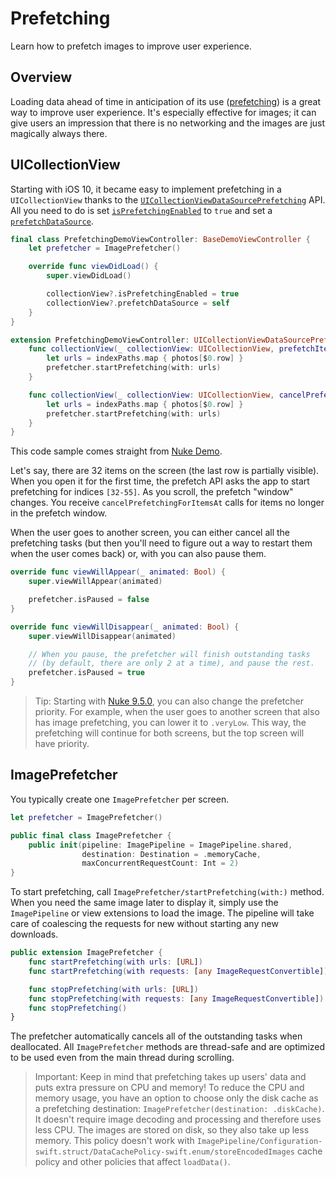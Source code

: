 # Prefetching

Learn how to prefetch images to improve user experience.

## Overview

Loading data ahead of time in anticipation of its use ([prefetching](https://en.wikipedia.org/wiki/Prefetching)) is a great way to improve user experience. It's especially effective for images; it can give users an impression that there is no networking and the images are just magically always there.

## UICollectionView

Starting with iOS 10, it became easy to implement prefetching in a `UICollectionView` thanks to the [`UICollectionViewDataSourcePrefetching`](https://developer.apple.com/documentation/uikit/uicollectionviewdatasourceprefetching) API. All you need to do is set [`isPrefetchingEnabled`](https://developer.apple.com/documentation/uikit/uicollectionview/1771771-isprefetchingenabled) to `true` and set a [`prefetchDataSource`](https://developer.apple.com/documentation/uikit/uicollectionview/1771768-prefetchdatasource).

```swift
final class PrefetchingDemoViewController: BaseDemoViewController {
    let prefetcher = ImagePrefetcher()

    override func viewDidLoad() {
        super.viewDidLoad()

        collectionView?.isPrefetchingEnabled = true
        collectionView?.prefetchDataSource = self
    }
}

extension PrefetchingDemoViewController: UICollectionViewDataSourcePrefetching {
    func collectionView(_ collectionView: UICollectionView, prefetchItemsAt indexPaths: [IndexPath]) {
        let urls = indexPaths.map { photos[$0.row] }
        prefetcher.startPrefetching(with: urls)
    }

    func collectionView(_ collectionView: UICollectionView, cancelPrefetchingForItemsAt indexPaths: [IndexPath]) {
        let urls = indexPaths.map { photos[$0.row] }
        prefetcher.startPrefetching(with: urls)
    }
}
```

This code sample comes straight from [Nuke Demo](https://github.com/kean/NukeDemo).

Let's say, there are 32 items on the screen (the last row is partially visible). When you open it for the first time, the prefetch API asks the app to start prefetching for indices `[32-55]`. As you scroll, the prefetch "window" changes. You receive `cancelPrefetchingForItemsAt` calls for items no longer in the prefetch window.

When the user goes to another screen, you can either cancel all the prefetching tasks (but then you'll need to figure out a way to restart them when the user comes back) or, with you can also pause them.

```swift
override func viewWillAppear(_ animated: Bool) {
    super.viewWillAppear(animated)

    prefetcher.isPaused = false
}

override func viewWillDisappear(_ animated: Bool) {
    super.viewWillDisappear(animated)

    // When you pause, the prefetcher will finish outstanding tasks
    // (by default, there are only 2 at a time), and pause the rest.
    prefetcher.isPaused = true
}
```

> Tip: Starting with [Nuke 9.5.0](https://github.com/kean/Nuke/releases/tag/9.5.0), you can also change the prefetcher priority. For example, when the user goes to another screen that also has image prefetching, you can lower it to `.veryLow`. This way, the prefetching will continue for both screens, but the top screen will have priority.

## ImagePrefetcher
 
You typically create one ``ImagePrefetcher`` per screen.

```swift
let prefetcher = ImagePrefetcher()

public final class ImagePrefetcher {
    public init(pipeline: ImagePipeline = ImagePipeline.shared,
                destination: Destination = .memoryCache,
                maxConcurrentRequestCount: Int = 2)
}
```

To start prefetching, call ``ImagePrefetcher/startPrefetching(with:)`` method. When you need the same image later to display it, simply use the ``ImagePipeline`` or view extensions to load the image. The pipeline will take care of coalescing the requests for new without starting any new downloads.

```swift
public extension ImagePrefetcher {
    func startPrefetching(with urls: [URL])
    func startPrefetching(with requests: [any ImageRequestConvertible])

    func stopPrefetching(with urls: [URL])
    func stopPrefetching(with requests: [any ImageRequestConvertible])
    func stopPrefetching()
}
```

The prefetcher automatically cancels all of the outstanding tasks when deallocated. All ``ImagePrefetcher`` methods are thread-safe and are optimized to be used even from the main thread during scrolling.

> Important: Keep in mind that prefetching takes up users' data and puts extra pressure on CPU and memory! To reduce the CPU and memory usage, you have an option to choose only the disk cache as a prefetching destination: `ImagePrefetcher(destination: .diskCache)`. It doesn't require image decoding and processing and therefore uses less CPU. The images are stored on disk, so they also take up less memory. This policy doesn't work with ``ImagePipeline/Configuration-swift.struct/DataCachePolicy-swift.enum/storeEncodedImages`` cache policy and other policies that affect `loadData()`. 

